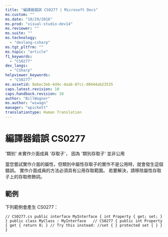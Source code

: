 ```yaml
---
title: "編譯器錯誤 CS0277 | Microsoft Docs"
ms.custom: ""
ms.date: "10/29/2016"
ms.prod: "visual-studio-dev14"
ms.reviewer: ""
ms.suite: ""
ms.technology: 
  - "devlang-csharp"
ms.tgt_pltfrm: ""
ms.topic: "article"
f1_keywords: 
  - "CS0277"
dev_langs: 
  - "CSharp"
helpviewer_keywords: 
  - "CS0277"
ms.assetid: 8abec3eb-4d4c-4aab-87cc-d0444ab23535
caps.latest.revision: 10
caps.handback.revision: 10
author: "BillWagner"
ms.author: "wiwagn"
manager: "wpickett"
translationtype: Human Translation
---
```

# 編譯器錯誤 CS0277
'類別' 未實作介面成員 '存取子'， 因為 '類別存取子' 並非公用  
  
 當您嘗試實作介面的屬性，但類別中屬性存取子的實作不是公用時，就會發生這個錯誤。 實作介面成員的方法必須具有公用存取範圍。 若要解決，請移除屬性存取子上的存取修飾詞。  
  
## 範例  
 下列範例會產生 CS0277：  
  
```  
// CS0277.cs public interface MyInterface { int Property { get; set; } } public class MyClass : MyInterface   // CS0277 { public int Property { get { return 0; } // Try this instead: //set { } protected set { } } }  
```